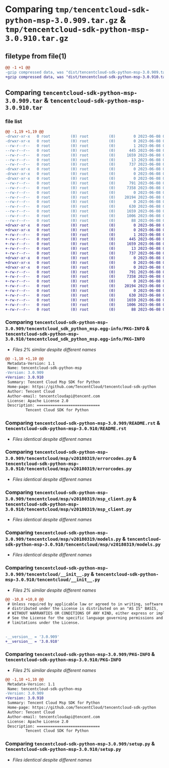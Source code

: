 # Comparing `tmp/tencentcloud-sdk-python-msp-3.0.909.tar.gz` & `tmp/tencentcloud-sdk-python-msp-3.0.910.tar.gz`

## filetype from file(1)

```diff
@@ -1 +1 @@
-gzip compressed data, was "dist/tencentcloud-sdk-python-msp-3.0.909.tar", last modified: Thu Jun  8 00:29:43 2023, max compression
+gzip compressed data, was "dist/tencentcloud-sdk-python-msp-3.0.910.tar", last modified: Thu Jun  8 09:15:45 2023, max compression
```

## Comparing `tencentcloud-sdk-python-msp-3.0.909.tar` & `tencentcloud-sdk-python-msp-3.0.910.tar`

### file list

```diff
@@ -1,19 +1,19 @@
-drwxr-xr-x   0 root         (0) root         (0)        0 2023-06-08 00:29:43.000000 tencentcloud-sdk-python-msp-3.0.909/
-drwxr-xr-x   0 root         (0) root         (0)        0 2023-06-08 00:29:43.000000 tencentcloud-sdk-python-msp-3.0.909/tencentcloud_sdk_python_msp.egg-info/
--rw-r--r--   0 root         (0) root         (0)        1 2023-06-08 00:29:43.000000 tencentcloud-sdk-python-msp-3.0.909/tencentcloud_sdk_python_msp.egg-info/dependency_links.txt
--rw-r--r--   0 root         (0) root         (0)      445 2023-06-08 00:29:43.000000 tencentcloud-sdk-python-msp-3.0.909/tencentcloud_sdk_python_msp.egg-info/SOURCES.txt
--rw-r--r--   0 root         (0) root         (0)     1659 2023-06-08 00:29:43.000000 tencentcloud-sdk-python-msp-3.0.909/tencentcloud_sdk_python_msp.egg-info/PKG-INFO
--rw-r--r--   0 root         (0) root         (0)       13 2023-06-08 00:29:43.000000 tencentcloud-sdk-python-msp-3.0.909/tencentcloud_sdk_python_msp.egg-info/top_level.txt
--rw-r--r--   0 root         (0) root         (0)      737 2023-06-08 00:29:43.000000 tencentcloud-sdk-python-msp-3.0.909/README.rst
-drwxr-xr-x   0 root         (0) root         (0)        0 2023-06-08 00:29:43.000000 tencentcloud-sdk-python-msp-3.0.909/tencentcloud/
-drwxr-xr-x   0 root         (0) root         (0)        0 2023-06-08 00:29:43.000000 tencentcloud-sdk-python-msp-3.0.909/tencentcloud/msp/
-drwxr-xr-x   0 root         (0) root         (0)        0 2023-06-08 00:29:43.000000 tencentcloud-sdk-python-msp-3.0.909/tencentcloud/msp/v20180319/
--rw-r--r--   0 root         (0) root         (0)      791 2023-06-08 00:29:43.000000 tencentcloud-sdk-python-msp-3.0.909/tencentcloud/msp/v20180319/errorcodes.py
--rw-r--r--   0 root         (0) root         (0)     7358 2023-06-08 00:29:43.000000 tencentcloud-sdk-python-msp-3.0.909/tencentcloud/msp/v20180319/msp_client.py
--rw-r--r--   0 root         (0) root         (0)        0 2023-06-08 00:29:43.000000 tencentcloud-sdk-python-msp-3.0.909/tencentcloud/msp/v20180319/__init__.py
--rw-r--r--   0 root         (0) root         (0)    20194 2023-06-08 00:29:43.000000 tencentcloud-sdk-python-msp-3.0.909/tencentcloud/msp/v20180319/models.py
--rw-r--r--   0 root         (0) root         (0)        0 2023-06-08 00:29:43.000000 tencentcloud-sdk-python-msp-3.0.909/tencentcloud/msp/__init__.py
--rw-r--r--   0 root         (0) root         (0)      630 2023-06-08 00:29:43.000000 tencentcloud-sdk-python-msp-3.0.909/tencentcloud/__init__.py
--rw-r--r--   0 root         (0) root         (0)     1659 2023-06-08 00:29:43.000000 tencentcloud-sdk-python-msp-3.0.909/PKG-INFO
--rw-r--r--   0 root         (0) root         (0)     1006 2023-06-08 00:29:43.000000 tencentcloud-sdk-python-msp-3.0.909/setup.py
--rw-r--r--   0 root         (0) root         (0)       88 2023-06-08 00:29:43.000000 tencentcloud-sdk-python-msp-3.0.909/setup.cfg
+drwxr-xr-x   0 root         (0) root         (0)        0 2023-06-08 09:15:45.000000 tencentcloud-sdk-python-msp-3.0.910/
+drwxr-xr-x   0 root         (0) root         (0)        0 2023-06-08 09:15:45.000000 tencentcloud-sdk-python-msp-3.0.910/tencentcloud_sdk_python_msp.egg-info/
+-rw-r--r--   0 root         (0) root         (0)        1 2023-06-08 09:15:45.000000 tencentcloud-sdk-python-msp-3.0.910/tencentcloud_sdk_python_msp.egg-info/dependency_links.txt
+-rw-r--r--   0 root         (0) root         (0)      445 2023-06-08 09:15:45.000000 tencentcloud-sdk-python-msp-3.0.910/tencentcloud_sdk_python_msp.egg-info/SOURCES.txt
+-rw-r--r--   0 root         (0) root         (0)     1659 2023-06-08 09:15:45.000000 tencentcloud-sdk-python-msp-3.0.910/tencentcloud_sdk_python_msp.egg-info/PKG-INFO
+-rw-r--r--   0 root         (0) root         (0)       13 2023-06-08 09:15:45.000000 tencentcloud-sdk-python-msp-3.0.910/tencentcloud_sdk_python_msp.egg-info/top_level.txt
+-rw-r--r--   0 root         (0) root         (0)      737 2023-06-08 09:15:45.000000 tencentcloud-sdk-python-msp-3.0.910/README.rst
+drwxr-xr-x   0 root         (0) root         (0)        0 2023-06-08 09:15:45.000000 tencentcloud-sdk-python-msp-3.0.910/tencentcloud/
+drwxr-xr-x   0 root         (0) root         (0)        0 2023-06-08 09:15:45.000000 tencentcloud-sdk-python-msp-3.0.910/tencentcloud/msp/
+drwxr-xr-x   0 root         (0) root         (0)        0 2023-06-08 09:15:45.000000 tencentcloud-sdk-python-msp-3.0.910/tencentcloud/msp/v20180319/
+-rw-r--r--   0 root         (0) root         (0)      791 2023-06-08 09:15:45.000000 tencentcloud-sdk-python-msp-3.0.910/tencentcloud/msp/v20180319/errorcodes.py
+-rw-r--r--   0 root         (0) root         (0)     7358 2023-06-08 09:15:45.000000 tencentcloud-sdk-python-msp-3.0.910/tencentcloud/msp/v20180319/msp_client.py
+-rw-r--r--   0 root         (0) root         (0)        0 2023-06-08 09:15:45.000000 tencentcloud-sdk-python-msp-3.0.910/tencentcloud/msp/v20180319/__init__.py
+-rw-r--r--   0 root         (0) root         (0)    20194 2023-06-08 09:15:45.000000 tencentcloud-sdk-python-msp-3.0.910/tencentcloud/msp/v20180319/models.py
+-rw-r--r--   0 root         (0) root         (0)        0 2023-06-08 09:15:45.000000 tencentcloud-sdk-python-msp-3.0.910/tencentcloud/msp/__init__.py
+-rw-r--r--   0 root         (0) root         (0)      630 2023-06-08 09:15:45.000000 tencentcloud-sdk-python-msp-3.0.910/tencentcloud/__init__.py
+-rw-r--r--   0 root         (0) root         (0)     1659 2023-06-08 09:15:45.000000 tencentcloud-sdk-python-msp-3.0.910/PKG-INFO
+-rw-r--r--   0 root         (0) root         (0)     1006 2023-06-08 09:15:45.000000 tencentcloud-sdk-python-msp-3.0.910/setup.py
+-rw-r--r--   0 root         (0) root         (0)       88 2023-06-08 09:15:45.000000 tencentcloud-sdk-python-msp-3.0.910/setup.cfg
```

### Comparing `tencentcloud-sdk-python-msp-3.0.909/tencentcloud_sdk_python_msp.egg-info/PKG-INFO` & `tencentcloud-sdk-python-msp-3.0.910/tencentcloud_sdk_python_msp.egg-info/PKG-INFO`

 * *Files 2% similar despite different names*

```diff
@@ -1,10 +1,10 @@
 Metadata-Version: 1.1
 Name: tencentcloud-sdk-python-msp
-Version: 3.0.909
+Version: 3.0.910
 Summary: Tencent Cloud Msp SDK for Python
 Home-page: https://github.com/TencentCloud/tencentcloud-sdk-python
 Author: Tencent Cloud
 Author-email: tencentcloudapi@tencent.com
 License: Apache License 2.0
 Description: ============================
         Tencent Cloud SDK for Python
```

### Comparing `tencentcloud-sdk-python-msp-3.0.909/README.rst` & `tencentcloud-sdk-python-msp-3.0.910/README.rst`

 * *Files identical despite different names*

### Comparing `tencentcloud-sdk-python-msp-3.0.909/tencentcloud/msp/v20180319/errorcodes.py` & `tencentcloud-sdk-python-msp-3.0.910/tencentcloud/msp/v20180319/errorcodes.py`

 * *Files identical despite different names*

### Comparing `tencentcloud-sdk-python-msp-3.0.909/tencentcloud/msp/v20180319/msp_client.py` & `tencentcloud-sdk-python-msp-3.0.910/tencentcloud/msp/v20180319/msp_client.py`

 * *Files identical despite different names*

### Comparing `tencentcloud-sdk-python-msp-3.0.909/tencentcloud/msp/v20180319/models.py` & `tencentcloud-sdk-python-msp-3.0.910/tencentcloud/msp/v20180319/models.py`

 * *Files identical despite different names*

### Comparing `tencentcloud-sdk-python-msp-3.0.909/tencentcloud/__init__.py` & `tencentcloud-sdk-python-msp-3.0.910/tencentcloud/__init__.py`

 * *Files 2% similar despite different names*

```diff
@@ -10,8 +10,8 @@
 # Unless required by applicable law or agreed to in writing, software
 # distributed under the License is distributed on an "AS IS" BASIS,
 # WITHOUT WARRANTIES OR CONDITIONS OF ANY KIND, either express or implied.
 # See the License for the specific language governing permissions and
 # limitations under the License.
 
 
-__version__ = '3.0.909'
+__version__ = '3.0.910'
```

### Comparing `tencentcloud-sdk-python-msp-3.0.909/PKG-INFO` & `tencentcloud-sdk-python-msp-3.0.910/PKG-INFO`

 * *Files 2% similar despite different names*

```diff
@@ -1,10 +1,10 @@
 Metadata-Version: 1.1
 Name: tencentcloud-sdk-python-msp
-Version: 3.0.909
+Version: 3.0.910
 Summary: Tencent Cloud Msp SDK for Python
 Home-page: https://github.com/TencentCloud/tencentcloud-sdk-python
 Author: Tencent Cloud
 Author-email: tencentcloudapi@tencent.com
 License: Apache License 2.0
 Description: ============================
         Tencent Cloud SDK for Python
```

### Comparing `tencentcloud-sdk-python-msp-3.0.909/setup.py` & `tencentcloud-sdk-python-msp-3.0.910/setup.py`

 * *Files identical despite different names*

